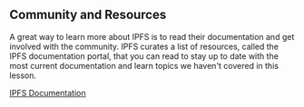 ## Community and Resources

A great way to learn more about IPFS is to read their documentation and get involved with the community. IPFS curates a list of resources, called the IPFS documentation portal, that you can read to stay up to date with the most current documentation and learn topics we haven't covered in this lesson.

[IPFS Documentation](https://docs.ipfs.io/)
